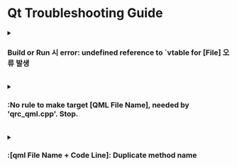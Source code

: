 # Qt Troubleshooting Guide

<details>
  <summary><h3>Build or Run 시 error: undefined reference to `vtable for [File] 오류 발생</h3></summary>
  
<b>환경</b> : Ubuntu 16.04, Qt5.12
<br>
<b>증상</b> : 코드 수정 후 Build 시 오류 발생하여 Build Fail 발생
<br>
<b>원인</b> : 새로운 파일 추가 후 moc 파일이 생성되지 않음. 즉 .pri 또는 .pro 파일의 변경 사항이 적용되지 않음
<br>
<b>해결 방안</b> : Clean - Run qmake 후 작업 진행
<br>
<b>참고 링크 : </b> [링크](https://codingcoding.tistory.com/320)

</details>

<br>

<details>
  <summary><h3>:No rule to make target [QML File Name], needed by 'qrc_qml.cpp'. Stop.</h3></summary>
  
<b>환경</b> : Ubuntu 16.04, Qt5.12
<br>
<b>증상</b> : Build 시 오류 발생하여 Build Fail 발생
<br>
<b>원인</b> : 실제 폴더 및 파일 내용이 qml.qrc 안에 정의되어 있는 File Path와 상이하여 발생
<br>
<b>해결 방안</b> : qml.qrc와 실제 폴더 및 파일 내용 동일하게 수정
<br>
<b>참고 링크 : </b> X

</details>

<br>

<details>
  <summary><h3>:[qml File Name + Code Line]: Duplicate method name</h3></summary>
  
<b>환경</b> : Ubuntu 16.04, Qt5.12
<br>
<b>증상</b> : Run 시 qml 파일 로드되지 않음
<br>
<b>원인</b> : qml 내 function 중복 정의로 발생
<br>
<b>해결 방안</b> : function 중복 정의하지 않도록 수정
<br>
<b>참고 링크 : </b> X

</details>
